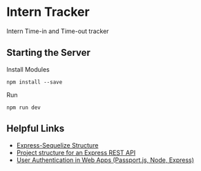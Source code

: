 
# Intern Tracker

Intern Time-in and Time-out tracker

## Starting the Server
Install Modules
```
npm install --save
```
Run
```
npm run dev
```

## Helpful Links
* [Express-Sequelize Structure](https://codesandbox.io/s/c0qjp?file=/src/middleware/adminAuth.js)
* [Project structure for an Express REST API](https://www.coreycleary.me/project-structure-for-an-express-rest-api-when-there-is-no-standard-way)
* [User Authentication in Web Apps (Passport.js, Node, Express)](https://youtu.be/F-sFp_AvHc8)



